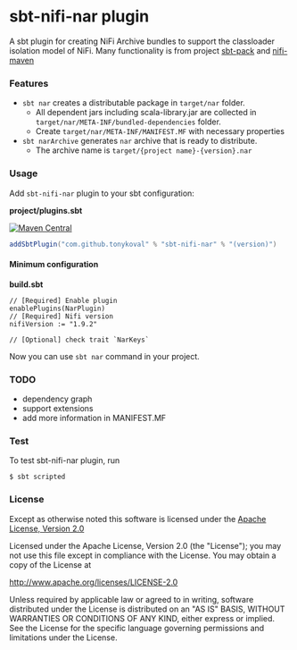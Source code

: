 sbt-nifi-nar plugin
========

A sbt plugin for creating NiFi Archive bundles to support the classloader isolation model of NiFi.
Many functionality is from project [sbt-pack](https://github.com/xerial/sbt-pack) and [nifi-maven](https://github.com/apache/nifi-maven)

### Features

- `sbt nar` creates a distributable package in `target/nar` folder.
  - All dependent jars including scala-library.jar are collected in `target/nar/META-INF/bundled-dependencies` folder.
  - Create `target/nar/META-INF/MANIFEST.MF` with necessary properties
- `sbt narArchive` generates `nar` archive that is ready to distribute.
  - The archive name is `target/{project name}-{version}.nar`

### Usage

Add `sbt-nifi-nar` plugin to your sbt configuration:

**project/plugins.sbt**

[![Maven Central](https://maven-badges.herokuapp.com/maven-central/com.github.tonykoval/sbt-nifi-nar/badge.svg)](https://maven-badges.herokuapp.com/maven-central/com.github.tonykoval/sbt-nifi-nar)

```scala
addSbtPlugin("com.github.tonykoval" % "sbt-nifi-nar" % "(version)")
```

#### Minimum configuration

**build.sbt**
```
// [Required] Enable plugin
enablePlugins(NarPlugin)
// [Required] Nifi version
nifiVersion := "1.9.2"

// [Optional] check trait `NarKeys`
```

Now you can use `sbt nar` command in your project.

### TODO
  * dependency graph
  * support extensions
  * add more information in MANIFEST.MF

### Test
To test sbt-nifi-nar plugin, run

    $ sbt scripted

### License

Except as otherwise noted this software is licensed under the
[Apache License, Version 2.0](http://www.apache.org/licenses/LICENSE-2.0.html)

Licensed under the Apache License, Version 2.0 (the "License");
you may not use this file except in compliance with the License.
You may obtain a copy of the License at

  http://www.apache.org/licenses/LICENSE-2.0

Unless required by applicable law or agreed to in writing, software
distributed under the License is distributed on an "AS IS" BASIS,
WITHOUT WARRANTIES OR CONDITIONS OF ANY KIND, either express or implied.
See the License for the specific language governing permissions and
limitations under the License.
